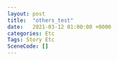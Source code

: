 ```yaml
---
layout: post
title:  "others_test"
date:   2021-03-12 01:00:00 +0000
categories: Etc
Tags: Story Etc
SceneCode: []
---
```

